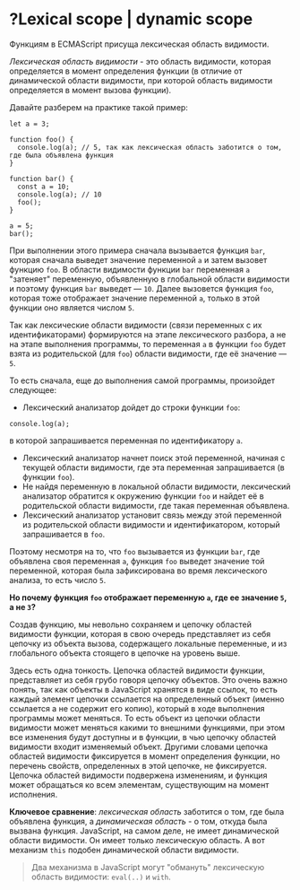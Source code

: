 # ?Lexical scope | dynamic scope

Функциям в ECMAScript присуща лексическая область видимости.

_Лексическая область видимости_ - это область видимости, которая определяется в момент определения функции (в отличие от динамической области видимости, при которой область видимости определяется в момент вызова функции).

Давайте разберем на практике такой пример:
~~~
let a = 3;

function foo() {
  console.log(a); // 5, так как лексическая область заботится о том, где была объявлена функция
}

function bar() {
  const a = 10;
  console.log(a); // 10
  foo();
}

a = 5;
bar();
~~~

При выполнении этого примера сначала вызывается функция `bar`, которая сначала выведет значение переменной `a` и затем вызовет функцию `foo`. В области видимости функции `bar` переменная `a` "затеняет" переменную, объявленную в глобальной области видимости и поэтому функция `bar` выведет — `10`. Далее вызовется функция `foo`, которая тоже отображает значение переменной `a`, только в этой функции оно является числом `5`.

Так как лексические области видимости (связи переменных с их идентификаторами) формируются на этапе лексического разбора, а не на этапе выполнения программы, то переменная `a` в функции `foo` будет взята из родительской (для `foo`) области видимости, где её значение — `5`.

То есть сначала, еще до выполнения самой программы, произойдет следующее:

* Лексический анализатор дойдет до строки функции `foo`:

`console.log(a);`

в которой запрашивается переменная по идентификатору `a`.

* Лексический анализатор начнет поиск этой переменной, начиная с текущей области видимости, где эта переменная запрашивается (в функции `foo`).
* Не найдя переменную в локальной области видимости, лексический анализатор обратится к окружению функции `foo` и найдет её в родительской области видимости, где такая переменная объявлена.
* Лексический анализатор установит связь между этой переменной из родительской области видимости и идентификатором, который запрашивается в `foo`.

Поэтому несмотря на то, что `foo` вызывается из функции `bar`, где объявлена своя переменная `a`, функция `foo` выведет значение той переменной, которая была зафиксирована во время лексического анализа, то есть число `5`.

__Но почему функция `foo` отображает переменную `a`, где ее значение `5`, а не `3`?__

Создав функцию, мы невольно сохраняем и цепочку областей видимости функции, которая в свою очередь представляет из себя цепочку из объекта вызова, содержащего локальные переменные, и из глобального объекта стоящего в цепочке на уровень выше.

Здесь есть одна тонкость. Цепочка областей видимости функции, представляет из себя грубо говоря цепочку объектов. Это очень важно понять, так как объекты в JavaScript хранятся в виде ссылок, то есть каждый элемент цепочки ссылается на определенный объект (именно ссылается а не содержит его копию), который в ходе выполнения программы может меняться. То есть объект из цепочки области видимости может меняться какими то внешними функциями, при этом все изменения будут доступны и в функции, в чью цепочку областей видимости входит изменяемый объект. Другими словами цепочка областей видимости фиксируется в момент определения функции, но перечень свойств, определенных в этой цепочке, не фиксируется. Цепочка областей видимости подвержена изменениям, и функция может обращаться ко всем элементам, существующим на момент исполнения.

__Ключевое сравнение__: _лексическая область_ заботится о том, где была объявлена функция, а _динамическая область_ - о том, откуда была вызвана функция. JavaScript, на самом деле, не имеет динамической области видимости. Он имеет только лексическую область. А вот механизм `this` подобен динамической области видимости.

> Два механизма в JavaScript могут "обмануть" лексическую область видимости: `eval(..)` и `with`. 
